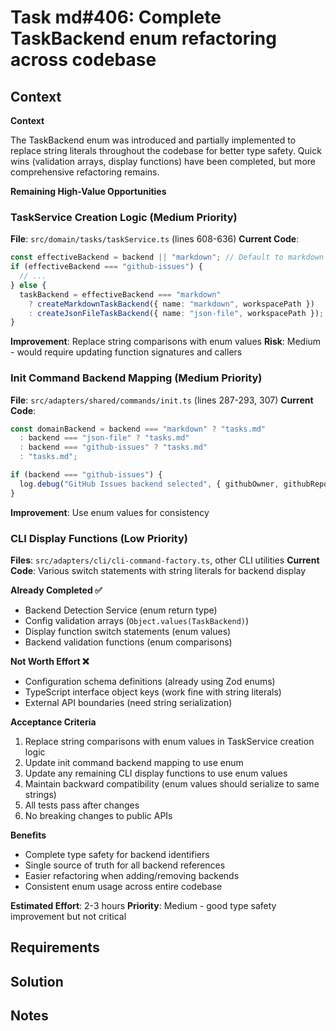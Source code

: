# Task md#406: Complete TaskBackend enum refactoring across codebase

## Context

**Context**

The TaskBackend enum was introduced and partially implemented to replace string literals throughout the codebase for better type safety. Quick wins (validation arrays, display functions) have been completed, but more comprehensive refactoring remains.

**Remaining High-Value Opportunities**

### TaskService Creation Logic (Medium Priority)
**File**: `src/domain/tasks/taskService.ts` (lines 608-636)
**Current Code**:
```typescript
const effectiveBackend = backend || "markdown"; // Default to markdown
if (effectiveBackend === "github-issues") {
  // ...
} else {
  taskBackend = effectiveBackend === "markdown"
    ? createMarkdownTaskBackend({ name: "markdown", workspacePath })
    : createJsonFileTaskBackend({ name: "json-file", workspacePath });
}
```

**Improvement**: Replace string comparisons with enum values
**Risk**: Medium - would require updating function signatures and callers

### Init Command Backend Mapping (Medium Priority)
**File**: `src/adapters/shared/commands/init.ts` (lines 287-293, 307)
**Current Code**:
```typescript
const domainBackend = backend === "markdown" ? "tasks.md"
  : backend === "json-file" ? "tasks.md"
  : backend === "github-issues" ? "tasks.md"
  : "tasks.md";

if (backend === "github-issues") {
  log.debug("GitHub Issues backend selected", { githubOwner, githubRepo });
}
```

**Improvement**: Use enum values for consistency

### CLI Display Functions (Low Priority)
**Files**: `src/adapters/cli/cli-command-factory.ts`, other CLI utilities
**Current Code**: Various switch statements with string literals for backend display

**Already Completed ✅**
- Backend Detection Service (enum return type)
- Config validation arrays (`Object.values(TaskBackend)`)
- Display function switch statements (enum values)
- Backend validation functions (enum comparisons)

**Not Worth Effort ❌**
- Configuration schema definitions (already using Zod enums)
- TypeScript interface object keys (work fine with string literals)
- External API boundaries (need string serialization)

**Acceptance Criteria**

1. Replace string comparisons with enum values in TaskService creation logic
2. Update init command backend mapping to use enum
3. Update any remaining CLI display functions to use enum values
4. Maintain backward compatibility (enum values should serialize to same strings)
5. All tests pass after changes
6. No breaking changes to public APIs

**Benefits**
- Complete type safety for backend identifiers
- Single source of truth for all backend references
- Easier refactoring when adding/removing backends
- Consistent enum usage across entire codebase

**Estimated Effort**: 2-3 hours
**Priority**: Medium - good type safety improvement but not critical

## Requirements

## Solution

## Notes
